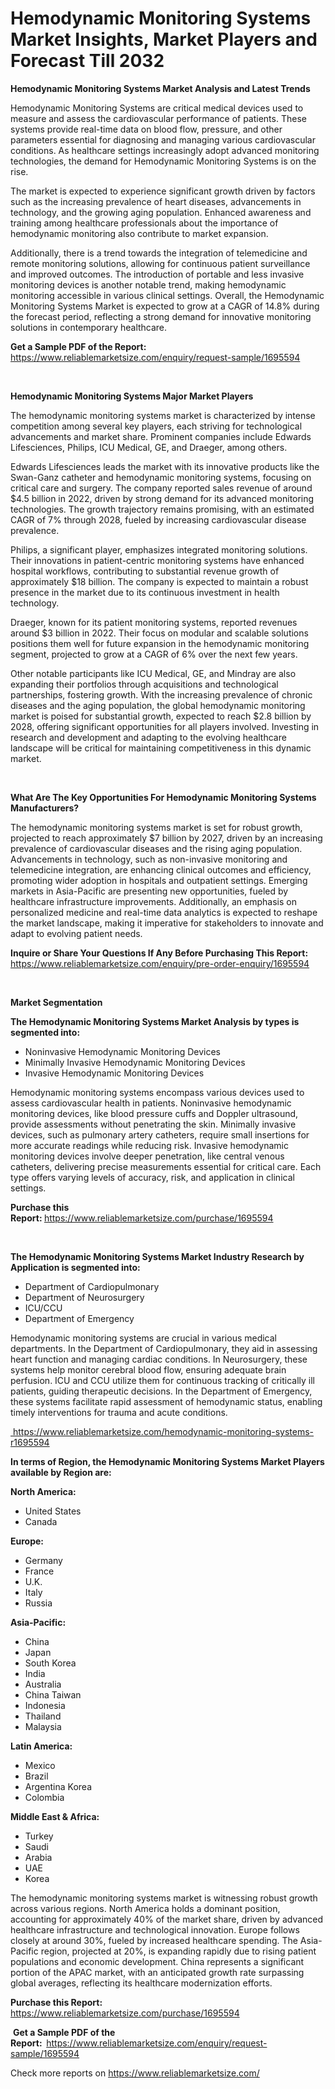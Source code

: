 <p><h1>Hemodynamic Monitoring Systems Market Insights, Market Players and Forecast Till 2032</h1></p><p><strong>Hemodynamic Monitoring Systems Market Analysis and Latest Trends</strong></p>
<p><p>Hemodynamic Monitoring Systems are critical medical devices used to measure and assess the cardiovascular performance of patients. These systems provide real-time data on blood flow, pressure, and other parameters essential for diagnosing and managing various cardiovascular conditions. As healthcare settings increasingly adopt advanced monitoring technologies, the demand for Hemodynamic Monitoring Systems is on the rise.</p><p>The market is expected to experience significant growth driven by factors such as the increasing prevalence of heart diseases, advancements in technology, and the growing aging population. Enhanced awareness and training among healthcare professionals about the importance of hemodynamic monitoring also contribute to market expansion. </p><p>Additionally, there is a trend towards the integration of telemedicine and remote monitoring solutions, allowing for continuous patient surveillance and improved outcomes. The introduction of portable and less invasive monitoring devices is another notable trend, making hemodynamic monitoring accessible in various clinical settings. Overall, the Hemodynamic Monitoring Systems Market is expected to grow at a CAGR of 14.8% during the forecast period, reflecting a strong demand for innovative monitoring solutions in contemporary healthcare.</p></p>
<p><strong>Get a Sample PDF of the Report:&nbsp;</strong> <a href="https://www.reliablemarketsize.com/enquiry/request-sample/1695594?utm_campaign=2284&utm_medium=2&utm_source=Github&utm_content=ia&utm_term=03032025&utm_id=hemodynamic-monitoring-systems">https://www.reliablemarketsize.com/enquiry/request-sample/1695594</a></p>
<p>&nbsp;</p>
<p><strong>Hemodynamic Monitoring Systems Major Market Players</strong></p>
<p><p>The hemodynamic monitoring systems market is characterized by intense competition among several key players, each striving for technological advancements and market share. Prominent companies include Edwards Lifesciences, Philips, ICU Medical, GE, and Draeger, among others.</p><p>Edwards Lifesciences leads the market with its innovative products like the Swan-Ganz catheter and hemodynamic monitoring systems, focusing on critical care and surgery. The company reported sales revenue of around $4.5 billion in 2022, driven by strong demand for its advanced monitoring technologies. The growth trajectory remains promising, with an estimated CAGR of 7% through 2028, fueled by increasing cardiovascular disease prevalence.</p><p>Philips, a significant player, emphasizes integrated monitoring solutions. Their innovations in patient-centric monitoring systems have enhanced hospital workflows, contributing to substantial revenue growth of approximately $18 billion. The company is expected to maintain a robust presence in the market due to its continuous investment in health technology.</p><p>Draeger, known for its patient monitoring systems, reported revenues around $3 billion in 2022. Their focus on modular and scalable solutions positions them well for future expansion in the hemodynamic monitoring segment, projected to grow at a CAGR of 6% over the next few years.</p><p>Other notable participants like ICU Medical, GE, and Mindray are also expanding their portfolios through acquisitions and technological partnerships, fostering growth. With the increasing prevalence of chronic diseases and the aging population, the global hemodynamic monitoring market is poised for substantial growth, expected to reach $2.8 billion by 2028, offering significant opportunities for all players involved. Investing in research and development and adapting to the evolving healthcare landscape will be critical for maintaining competitiveness in this dynamic market.</p></p>
<p>&nbsp;</p>
<p><strong>What Are The Key Opportunities For Hemodynamic Monitoring Systems Manufacturers?</strong></p>
<p><p>The hemodynamic monitoring systems market is set for robust growth, projected to reach approximately $7 billion by 2027, driven by an increasing prevalence of cardiovascular diseases and the rising aging population. Advancements in technology, such as non-invasive monitoring and telemedicine integration, are enhancing clinical outcomes and efficiency, promoting wider adoption in hospitals and outpatient settings. Emerging markets in Asia-Pacific are presenting new opportunities, fueled by healthcare infrastructure improvements. Additionally, an emphasis on personalized medicine and real-time data analytics is expected to reshape the market landscape, making it imperative for stakeholders to innovate and adapt to evolving patient needs.</p></p>
<p><strong>Inquire or Share Your Questions If Any Before Purchasing This Report:</strong> <a href="https://www.reliablemarketsize.com/enquiry/pre-order-enquiry/1695594?utm_campaign=2284&utm_medium=2&utm_source=Github&utm_content=ia&utm_term=03032025&utm_id=hemodynamic-monitoring-systems">https://www.reliablemarketsize.com/enquiry/pre-order-enquiry/1695594</a></p>
<p>&nbsp;</p>
<p><strong>Market Segmentation</strong></p>
<p><strong>The Hemodynamic Monitoring Systems Market Analysis by types is segmented into:</strong></p>
<p><ul><li>Noninvasive Hemodynamic Monitoring Devices</li><li>Minimally Invasive Hemodynamic Monitoring Devices</li><li>Invasive Hemodynamic Monitoring Devices</li></ul></p>
<p><p>Hemodynamic monitoring systems encompass various devices used to assess cardiovascular health in patients. Noninvasive hemodynamic monitoring devices, like blood pressure cuffs and Doppler ultrasound, provide assessments without penetrating the skin. Minimally invasive devices, such as pulmonary artery catheters, require small insertions for more accurate readings while reducing risk. Invasive hemodynamic monitoring devices involve deeper penetration, like central venous catheters, delivering precise measurements essential for critical care. Each type offers varying levels of accuracy, risk, and application in clinical settings.</p></p>
<p><strong>Purchase this Report:&nbsp;</strong><a href="https://www.reliablemarketsize.com/purchase/1695594?utm_campaign=2284&utm_medium=2&utm_source=Github&utm_content=ia&utm_term=03032025&utm_id=hemodynamic-monitoring-systems">https://www.reliablemarketsize.com/purchase/1695594</a></p>
<p>&nbsp;</p>
<p><strong>The Hemodynamic Monitoring Systems Market Industry Research by Application is segmented into:</strong></p>
<p><ul><li>Department of Cardiopulmonary</li><li>Department of Neurosurgery</li><li>ICU/CCU</li><li>Department of Emergency</li></ul></p>
<p><p>Hemodynamic monitoring systems are crucial in various medical departments. In the Department of Cardiopulmonary, they aid in assessing heart function and managing cardiac conditions. In Neurosurgery, these systems help monitor cerebral blood flow, ensuring adequate brain perfusion. ICU and CCU utilize them for continuous tracking of critically ill patients, guiding therapeutic decisions. In the Department of Emergency, these systems facilitate rapid assessment of hemodynamic status, enabling timely interventions for trauma and acute conditions.</p></p>
<p><a href="https://www.reliablemarketsize.com/hemodynamic-monitoring-systems-r1695594?utm_campaign=2284&utm_medium=2&utm_source=Github&utm_content=ia&utm_term=03032025&utm_id=hemodynamic-monitoring-systems">&nbsp;https://www.reliablemarketsize.com/hemodynamic-monitoring-systems-r1695594</a></p>
<p><strong>In terms of Region, the Hemodynamic Monitoring Systems Market Players available by Region are:</strong></p>
<p>
    <p> <strong> North America: </strong>
        <ul>
            <li>United States</li>
            <li>Canada</li>
        </ul>
        </p> 
    <p> <strong> Europe: </strong>
        <ul>
            <li>Germany</li>
            <li>France</li>
            <li>U.K.</li>
            <li>Italy</li>
            <li>Russia</li>
        </ul>
        </p> 
    <p> <strong> Asia-Pacific: </strong>
        <ul>
            <li>China</li>
            <li>Japan</li>
            <li>South Korea</li>
            <li>India</li>
            <li>Australia</li>
            <li>China Taiwan</li>
            <li>Indonesia</li>
            <li>Thailand</li>
            <li>Malaysia</li>
        </ul>
        </p> 
    <p> <strong> Latin America: </strong>
        <ul>
            <li>Mexico</li>
            <li>Brazil</li>
            <li>Argentina Korea</li>
            <li>Colombia</li>
        </ul>
        </p> 
    <p> <strong> Middle East & Africa: </strong>
        <ul>
            <li>Turkey</li>
            <li>Saudi</li>
            <li>Arabia</li>
            <li>UAE</li>
            <li>Korea</li>
        </ul>
    </p>
    </p>
<p><p>The hemodynamic monitoring systems market is witnessing robust growth across various regions. North America holds a dominant position, accounting for approximately 40% of the market share, driven by advanced healthcare infrastructure and technological innovation. Europe follows closely at around 30%, fueled by increased healthcare spending. The Asia-Pacific region, projected at 20%, is expanding rapidly due to rising patient populations and economic development. China represents a significant portion of the APAC market, with an anticipated growth rate surpassing global averages, reflecting its healthcare modernization efforts.</p></p>
<p><strong>Purchase this Report: </strong><a href="https://www.reliablemarketsize.com/purchase/1695594?utm_campaign=2284&utm_medium=2&utm_source=Github&utm_content=ia&utm_term=03032025&utm_id=hemodynamic-monitoring-systems">https://www.reliablemarketsize.com/purchase/1695594</a></p>
<p>&nbsp;<strong>Get a Sample PDF of the Report:&nbsp;&nbsp;</strong><a href="https://www.reliablemarketsize.com/enquiry/request-sample/1695594?utm_campaign=2284&utm_medium=2&utm_source=Github&utm_content=ia&utm_term=03032025&utm_id=hemodynamic-monitoring-systems">https://www.reliablemarketsize.com/enquiry/request-sample/1695594</a></p>
<p><strong></strong></p>
<p>Check more reports on <a href="https://www.reliablemarketsize.com/?utm_campaign=2284&utm_medium=2&utm_source=Github&utm_content=ia&utm_term=03032025&utm_id=hemodynamic-monitoring-systems">https://www.reliablemarketsize.com/</a></p>